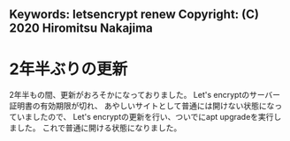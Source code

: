 Keywords: letsencrypt renew
Copyright: (C) 2020 Hiromitsu Nakajima
---

# 2年半ぶりの更新

2年半もの間、更新がおろそかになっておりました。
Let's encryptのサーバー証明書の有効期限が切れ、
あやしいサイトとして普通には開けない状態になっていましたので、
Let's encryptの更新を行い、ついでにapt upgradeを実行しました。
これで普通に開ける状態になりました。
